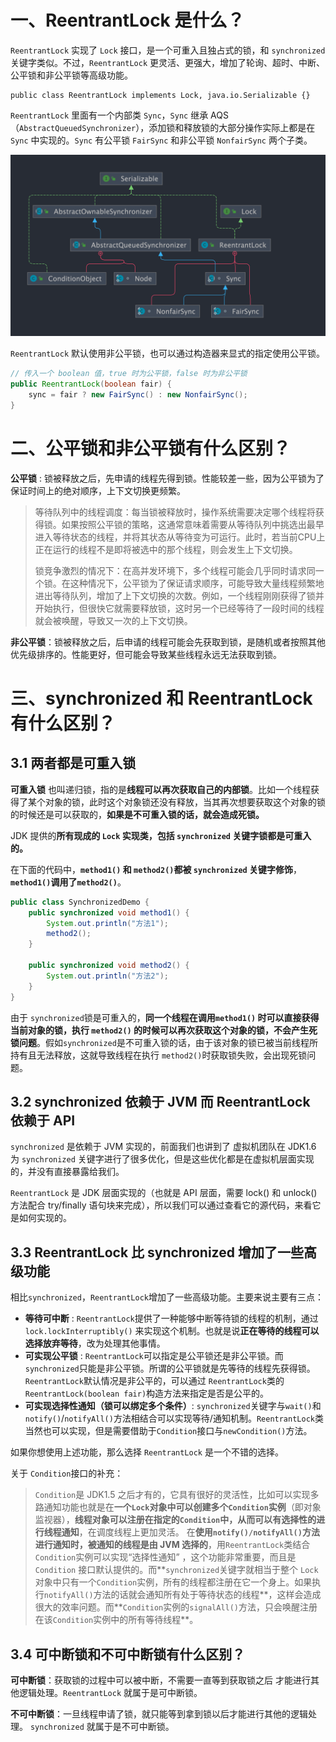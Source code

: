 # 一、ReentrantLock 是什么？

`ReentrantLock` 实现了 `Lock` 接口，是一个可重入且独占式的锁，和 `synchronized` 关键字类似。不过，`ReentrantLock` 更灵活、更强大，增加了轮询、超时、中断、公平锁和非公平锁等高级功能。

```
public class ReentrantLock implements Lock, java.io.Serializable {}
```

`ReentrantLock` 里面有一个内部类 `Sync`，`Sync` 继承 AQS（`AbstractQueuedSynchronizer`），添加锁和释放锁的大部分操作实际上都是在 `Sync` 中实现的。`Sync` 有公平锁 `FairSync` 和非公平锁 `NonfairSync` 两个子类。

![img](08.ReentrantLock.assets/reentrantlock-class-diagram.png)

`ReentrantLock` 默认使用非公平锁，也可以通过构造器来显式的指定使用公平锁。

```java
// 传入一个 boolean 值，true 时为公平锁，false 时为非公平锁
public ReentrantLock(boolean fair) {
    sync = fair ? new FairSync() : new NonfairSync();
}
```

# 二、公平锁和非公平锁有什么区别？

**公平锁** : 锁被释放之后，先申请的线程先得到锁。性能较差一些，因为公平锁为了保证时间上的绝对顺序，上下文切换更频繁。

> 等待队列中的线程调度：每当锁被释放时，操作系统需要决定哪个线程将获得锁。如果按照公平锁的策略，这通常意味着需要从等待队列中挑选出最早进入等待状态的线程，并将其状态从等待变为可运行。此时，若当前CPU上正在运行的线程不是即将被选中的那个线程，则会发生上下文切换。
>
> 锁竞争激烈的情况下：在高并发环境下，多个线程可能会几乎同时请求同一个锁。在这种情况下，公平锁为了保证请求顺序，可能导致大量线程频繁地进出等待队列，增加了上下文切换的次数。例如，一个线程刚刚获得了锁并开始执行，但很快它就需要释放锁，这时另一个已经等待了一段时间的线程就会被唤醒，导致又一次的上下文切换。

**非公平锁**：锁被释放之后，后申请的线程可能会先获取到锁，是随机或者按照其他优先级排序的。性能更好，但可能会导致某些线程永远无法获取到锁。

# 三、synchronized 和 ReentrantLock 有什么区别？

## 3.1 两者都是可重入锁

**可重入锁** 也叫递归锁，指的是**线程可以再次获取自己的内部锁**。比如一个线程获得了某个对象的锁，此时这个对象锁还没有释放，当其再次想要获取这个对象的锁的时候还是可以获取的，**如果是不可重入锁的话，就会造成死锁。**

JDK 提供的**所有现成的 `Lock` 实现类，包括 `synchronized` 关键字锁都是可重入的。**

在下面的代码中，**`method1()` 和 `method2()`都被 `synchronized` 关键字修饰**，**`method1()`调用了`method2()`**。

```java
public class SynchronizedDemo {
    public synchronized void method1() {
        System.out.println("方法1");
        method2();
    }

    public synchronized void method2() {
        System.out.println("方法2");
    }
}
```

由于 `synchronized`锁是可重入的，**同一个线程在调用`method1()` 时可以直接获得当前对象的锁，执行 `method2()` 的时候可以再次获取这个对象的锁，不会产生死锁问题**。假如`synchronized`是不可重入锁的话，由于该对象的锁已被当前线程所持有且无法释放，这就导致线程在执行 `method2()`时获取锁失败，会出现死锁问题。

## 3.2 synchronized 依赖于 JVM 而 ReentrantLock 依赖于 API

`synchronized` 是依赖于 JVM 实现的，前面我们也讲到了 虚拟机团队在 JDK1.6 为 `synchronized` 关键字进行了很多优化，但是这些优化都是在虚拟机层面实现的，并没有直接暴露给我们。

`ReentrantLock` 是 JDK 层面实现的（也就是 API 层面，需要 lock() 和 unlock() 方法配合 try/finally 语句块来完成），所以我们可以通过查看它的源代码，来看它是如何实现的。

## 3.3 ReentrantLock 比 synchronized 增加了一些高级功能

相比`synchronized`，`ReentrantLock`增加了一些高级功能。主要来说主要有三点：

- **等待可中断** : `ReentrantLock`提供了一种能够中断等待锁的线程的机制，通过 `lock.lockInterruptibly()` 来实现这个机制。也就是说**正在等待的线程可以选择放弃等待**，改为处理其他事情。
- **可实现公平锁** : `ReentrantLock`可以指定是公平锁还是非公平锁。而`synchronized`只能是非公平锁。所谓的公平锁就是先等待的线程先获得锁。`ReentrantLock`默认情况是非公平的，可以通过 `ReentrantLock`类的`ReentrantLock(boolean fair)`构造方法来指定是否是公平的。
- **可实现选择性通知（锁可以绑定多个条件）**: `synchronized`关键字与`wait()`和`notify()`/`notifyAll()`方法相结合可以实现等待/通知机制。`ReentrantLock`类当然也可以实现，但是需要借助于`Condition`接口与`newCondition()`方法。

如果你想使用上述功能，那么选择 `ReentrantLock` 是一个不错的选择。

关于 `Condition`接口的补充：

> `Condition`是 JDK1.5 之后才有的，它具有很好的灵活性，比如可以实现多路通知功能也就是在**一个`Lock`对象中可以创建多个`Condition`实例**（即对象监视器），**线程对象可以注册在指定的`Condition`中，从而可以有选择性的进行线程通知**，在调度线程上更加灵活。 在**使用`notify()/notifyAll()`方法进行通知时，被通知的线程是由 JVM 选择的**，用`ReentrantLock`类结合`Condition`实例可以实现“选择性通知” ，这个功能非常重要，而且是 `Condition` 接口默认提供的。而**`synchronized`关键字就相当于整个 `Lock` 对象中只有一个`Condition`实例，所有的线程都注册在它一个身上。如果执行`notifyAll()`方法的话就会通知所有处于等待状态的线程**，这样会造成很大的效率问题。而**`Condition`实例的`signalAll()`方法，只会唤醒注册在该`Condition`实例中的所有等待线程**。

## 3.4 可中断锁和不可中断锁有什么区别？

**可中断锁**：获取锁的过程中可以被中断，不需要一直等到获取锁之后 才能进行其他逻辑处理。`ReentrantLock` 就属于是可中断锁。

**不可中断锁**：一旦线程申请了锁，就只能等到拿到锁以后才能进行其他的逻辑处理。 `synchronized` 就属于是不可中断锁。

